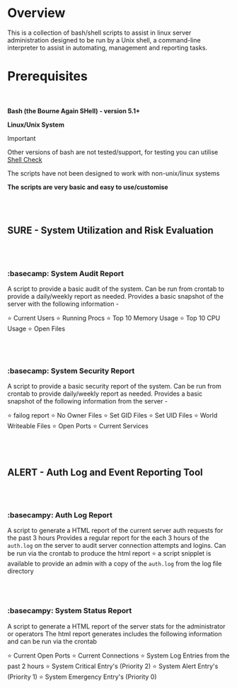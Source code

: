 # Overview

This is a collection of bash/shell scripts to assist in linux server administration
designed to be run by a Unix shell, a command-line interpreter to assist in
automating, management and reporting tasks.

# Prerequisites
<br></br>
**Bash (the Bourne Again SHell) - version 5.1+**

**Linux/Unix System**

> [!IMPORTANT]
> Other versions of bash are not tested/support, for testing you can utilise [Shell Check](https://www.shellcheck.net/)
> 
> The scripts have not been designed to work with non-unix/linux systems

**The scripts are very basic and easy to use/customise**

<br></br>
## **SURE - System Utilization and Risk Evaluation**
<br></br>
<!-- SPACE -->
### :basecamp: System Audit Report
<!-- SPACE -->

A script to provide a basic audit of the system. Can be run from crontab to provide a daily/weekly report as needed.
Provides a basic snapshot of the server with the following information -

<!-- SPACE -->
:star: Current Users
:star: Running Procs
:star: Top 10 Memory Usage
:star: Top 10 CPU Usage
:star: Open Files
 <!-- SPACE -->
 <br></br>
  <!-- SPACE -->
### :basecamp: System Security Report
 <!-- SPACE -->

 <!-- SPACE -->
A script to provide a basic security report of the system. Can be run from crontab to provide daily/weekly report as needed.
Provides a basic snapshot of the following information from the server -
<!-- SPACE -->

<!-- SPACE -->
:star: failog report
:star: No Owner Files
:star: Set GID Files
:star: Set UID Files
:star: World Writeable Files
:star: Open Ports
:star: Current Services
<!-- SPACE -->


<br></br>
## **ALERT - Auth Log and Event Reporting Tool**
<br></br>
<!-- SPACE -->
### :basecampy: Auth Log Report
<!-- SPACE -->

<!-- SPACE -->
A script to generate a HTML report of the current server auth requests for the past 3 hours
Provides a regular report for the each 3 hours of the `auth.log` on the server to audit server
connection attempts and logins.
Can be run via the crontab to produce the html report
:star: a script snipplet is available to provide an admin with a copy of the `auth.log` from the
log file directory
<!-- SPACE -->
<br></br>
<!-- SPACE -->
### :basecampy: System Status Report
<!-- SPACE -->

<!-- SPACE -->
A script to generate a HTML report of the server stats for the administrator or operators
The html report generates includes the following information and can be run via the crontab
<!-- SPACE -->

<!-- SPACE -->
:star: Current Open Ports
:star: Current Connections
:star: System Log Entries from the past 2 hours
:star: System Critical Entry's (Priority 2)
:star: System Alert Entry's (Priority 1)
:star: System Emergency Entry's (Priority 0)
<!-- SPACE -->
